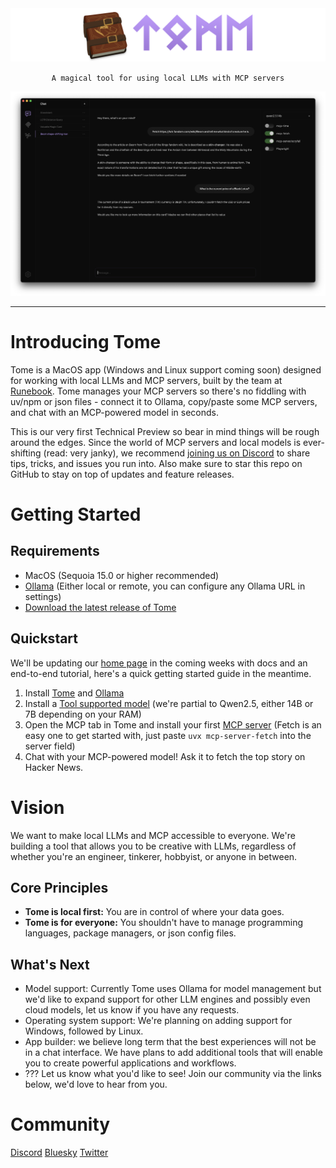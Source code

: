 <img src="static/images/repo-header.png" alt="Tome" />

<p align="center">
    <code>A magical tool for using local LLMs with MCP servers</code>
</p>

<img src="static/images/screenshot.png" alt="Tome Screenshot" />

---

# Introducing Tome

Tome is a MacOS app (Windows and Linux support coming soon) designed for working with local LLMs and MCP servers, built by the team at [Runebook](https://runebook.ai). Tome manages your MCP servers so there's no fiddling with uv/npm or json files - connect it to Ollama, copy/paste some MCP servers, and chat with an MCP-powered model in seconds.

This is our very first Technical Preview so bear in mind things will be rough around the edges. Since the world of MCP servers and local models is ever-shifting (read: very janky), we recommend [joining us on Discord](https://discord.gg/3e7YP8MR) to share tips, tricks, and issues you run into. Also make sure to star this repo on GitHub to stay on top of updates and feature releases.

# Getting Started

## Requirements

- MacOS (Sequoia 15.0 or higher recommended)
- [Ollama](https://ollama.com/) (Either local or remote, you can configure any Ollama URL in settings)
- [Download the latest release of Tome](https://github.com/runebookai/tome/releases/download/v0.2.0/Tome_0.2.0_aarch64.dmg)

## Quickstart

We'll be updating our [home page](https://runebook.ai) in the coming weeks with docs and an end-to-end tutorial, here's a quick getting started guide in the meantime.

1. Install [Tome](https://github.com/runebookai/tome/releases/download/v0.2.0/Tome_0.2.0_aarch64.dmg) and [Ollama](https://ollama.com)
2. Install a [Tool supported model](https://ollama.com/search?c=tools) (we're partial to Qwen2.5, either 14B or 7B depending on your RAM)
3. Open the MCP tab in Tome and install your first [MCP server](https://github.com/modelcontextprotocol/servers) (Fetch is an easy one to get started with, just paste `uvx mcp-server-fetch` into the server field)
4. Chat with your MCP-powered model! Ask it to fetch the top story on Hacker News.

# Vision

We want to make local LLMs and MCP accessible to everyone. We're building a tool that allows you to be creative with LLMs, regardless
of whether you're an engineer, tinkerer, hobbyist, or anyone in between.

## Core Principles

- **Tome is local first:** You are in control of where your data goes.
- **Tome is for everyone:** You shouldn't have to manage programming languages, package managers, or json config files.

## What's Next

- Model support: Currently Tome uses Ollama for model management but we'd like to expand support for other LLM engines and possibly even cloud models, let us know if you have any requests.
- Operating system support: We're planning on adding support for Windows, followed by Linux.
- App builder: we believe long term that the best experiences will not be in a chat interface. We have plans to add additional tools that will enable you to create powerful applications and workflows.
- ??? Let us know what you'd like to see! Join our community via the links below, we'd love to hear from you.

# Community

[Discord](https://discord.gg/3e7YP8MR) [Bluesky](https://bsky.app/profile/runebook.ai) [Twitter](https://twitter.com/runebookai)
